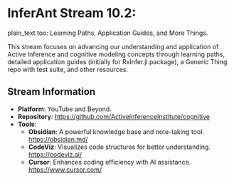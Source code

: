 # InferAnt Stream 10.2: 
plain_text too: Learning Paths, Application Guides, and More Things. 

This stream focuses on advancing our understanding and application of Active Inference and cognitive modeling concepts through learning paths, detailed application guides (initially for RxInfer.jl package), a Generic Thing repo with test suite, and other resources.

## Stream Information

- **Platform**: YouTube and Beyond. 
- **Repository**: <https://github.com/ActiveInferenceInstitute/cognitive>
- **Tools**:
  - **Obsidian**: A powerful knowledge base and note-taking tool. <https://obsidian.md/>
  - **CodeViz**: Visualizes code structures for better understanding. <https://codeviz.ai/>
  - **Cursor**: Enhances coding efficiency with AI assistance. <https://www.cursor.com/>
